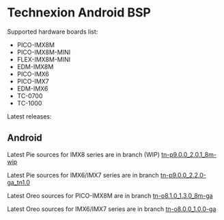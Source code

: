 Technexion Android BSP
==========

Supported hardware boards list:

* PICO-IMX8M
* PICO-IMX8M-MINI
* FLEX-IMX8M-MINI
* EDM-IMX8M
* PICO-IMX6
* PICO-IMX7
* EDM-IMX6
* TC-0700
* TC-1000


Latest releases:

Android
-----------
Latest Pie sources for IMX8 series are in branch (WIP) [tn-p9.0.0\_2.0.1\_8m-wip][latest-pie-8m]

Latest Pie sources for IMX6/IMX7 series are in branch [tn-p9.0.0\_2.2.0-ga_tn1.0][latest-pie]

Latest Oreo sources for PICO-IMX8M are in branch [tn-o8.1.0\_1.3.0\_8m-ga][latest-oreo-8m]

Latest Oreo sources for IMX6/IMX7 series are in branch [tn-o8.0.0\_1.0.0-ga][latest-oreo]

[latest-pie-8m]:https://github.com/technexion-android/cookers/tree/tn-p9.0.0_2.0.1_8m-wip "Pie for IMX8M"
[latest-pie]:https://github.com/technexion-android/cookers/tree/tn-p9.0.0_2.2.0-ga_tn1.0 "Pie for IMX6/IMX7"
[latest-oreo-8m]:https://github.com/technexion-android/cookers/tree/tn-o8.1.0_1.3.0_8m-ga "Oreo for IMX8M"
[latest-oreo]:https://github.com/technexion-android/cookers/tree/tn-o8.0.0_1.0.0-ga "Oreo for IMX6/IMX7"

